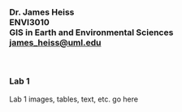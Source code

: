 ### Dr. James Heiss <br> ENVI3010 <br> GIS in Earth and Environmental Sciences <br> james_heiss@uml.edu
<br> 

### Lab 1

Lab 1 images, tables, text, etc. go here
